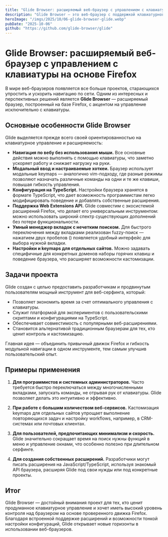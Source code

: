 ```yaml
---
title: "Glide Browser: расширяемый веб-браузер с управлением с клавиатуры на основе Firefox"
description: "Glide Browser — это веб-браузер с поддержкой клавиатурного управления, расширяемым API и настройками на TypeScript, построенный на движке Firefox."
heroImage: "/imgs/2025/10/06-glide-browser-glide.webp"
pubDate: "2025-10-06"
github: "https://github.com/glide-browser/glide"
---
```


# Glide Browser: расширяемый веб-браузер с управлением с клавиатуры на основе Firefox

В мире веб-браузеров появляется все больше проектов, старающихся упростить и ускорить навигацию по сети. Одним из интересных и перспективных решений является **Glide Browser** — расширяемый браузер, построенный на базе Firefox, с акцентом на управление исключительно с клавиатуры.

## Основные особенности Glide Browser

Glide выделяется прежде всего своей ориентированностью на клавиатурное управление и расширяемость:

- **Навигация по вебу без использования мыши.** Все основные действия можно выполнять с помощью клавиатуры, что заметно ускоряет работу и снижает нагрузку на руки.
- **Модальный ввод и настраиваемые хоткеи.** Браузер использует модальные keymaps — аналогично vim-подходу, где разные режимы позволяют назначать различные команды на одни и те же клавиши, повышая гибкость управления.
- **Конфигурация на TypeScript.** Настройки браузера хранятся в формате TypeScript, что дает возможность программистам легко модифицировать поведение и добавлять собственные расширения.
- **Поддержка Web Extensions API.** Glide совместим с экосистемой расширений Firefox, что делает его универсальным инструментом: можно использовать широкий спектр существующих дополнений без потери функциональности.
- **Умный менеджер вкладок с нечетким поиском.** Для быстрого переключения между вкладками реализован fuzzy-поиск — нажатием двух пробелов (<space><space>) появляется удобный интерфейс для выбора нужной вкладки.
- **Настройки и keymaps для отдельных сайтов.** Можно задавать специфичные для конкретных доменов наборы горячих клавиш и поведение браузера, что расширяет возможности кастомизации.

## Задачи проекта

Glide создан с целью предоставить разработчикам и продвинутым пользователям мощный инструмент для веб-серфинга, который:

- Позволяет экономить время за счет оптимального управления с клавиатуры.
- Служит платформой для экспериментов с пользовательскими скриптами и конфигурациями на TypeScript.
- Обеспечивает совместимость с популярными веб-расширениями.
- Становится альтернативой традиционным браузерам для тех, кто ценит контроль и кастомизацию.

Главная идея — объединить привычный движок Firefox и гибкость модульной навигации в одном инструменте, тем самым улучшив пользовательский опыт.

## Примеры применения

1. **Для программистов и системных администраторов.** Часто требуется быстро переключаться между многочисленными вкладками, запускать команды, не отрывая рук от клавиатуры. Glide позволяет делать это интуитивно и эффективно.

2. **При работе с большим количеством веб-сервисов.** Кастомизация keymaps для отдельных сайтов упрощает выполнение повторяющихся задач и настройку workflows, например, в CRM-системах или почтовых клиентах.

3. **Для пользователей, предпочитающих минимализм и скорость.** Glide значительно сокращает время на поиск нужны функций в меню и управление окнами, что особенно полезно при длительном серфинге.

4. **Для создания собственных расширений.** Разработчики могут писать расширения на JavaScript/TypeScript, используя знакомый API браузера, расширяя Glide под свои нужды или под конкретные проекты.

## Итог

Glide Browser — достойный внимания проект для тех, кто ценит продуманное клавиатурное управление и хочет иметь высокий уровень контроля над браузером на основе проверенного движка Firefox. Благодаря встроенной поддержке расширений и возможности тонкой настройки конфигураций, Glide открывает новые горизонты в использовании веб-браузеров.
